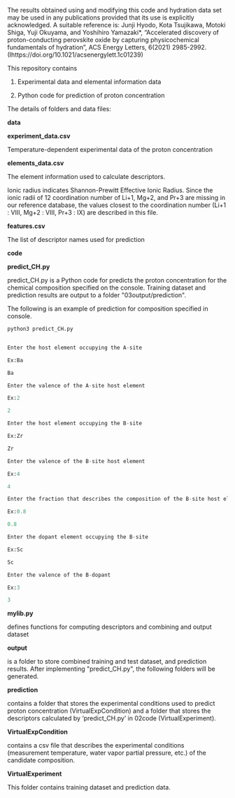The results obtained using and modifying this code and hydration data set may be used in any publications provided that its use is explicitly acknowledged. A suitable reference is: Junji Hyodo, Kota Tsujikawa, Motoki Shiga, Yuji Okuyama, and Yoshihiro Yamazaki*, “Accelerated discovery of proton-conducting perovskite oxide by capturing physicochemical fundamentals of hydration”, ACS Energy Letters, 6(2021) 2985-2992. (Ihttps://doi.org/10.1021/acsenergylett.1c01239)



This repository contains

1. Experimental data and elemental information data 

2. Python code for prediction of proton concentration 


The details of folders and data files:

**data**

**experiment_data.csv**

Temperature-dependent experimental data of the proton concentration

**elements_data.csv**

The element information used to calculate descriptors.

Ionic radius indicates Shannon-Prewitt Effective Ionic Radius.
Since the ionic radii of 12 coordination number of Li+1, Mg+2, and Pr+3 are missing in our reference database, the values closest to the coordination number (Li+1 : Ⅷ, Mg+2 : Ⅷ, Pr+3 : Ⅸ) are described in this file.

**features.csv**

The list of descriptor names used for prediction

 

**code**

**predict_CH.py**

predict_CH.py is a Python code for predicts the proton concentration for the chemical composition specified on the console. Training dataset and prediction results  are output to a folder "03output/prediction".


The following is an example of prediction for composition specified in console. 

```python
python3 predict_CH.py


Enter the host element occupying the A-site

Ex:Ba

Ba

Enter the valence of the A-site host element

Ex:2

2

Enter the host element occupying the B-site

Ex:Zr

Zr

Enter the valence of the B-site host element

Ex:4

4

Enter the fraction that describes the composition of the B-site host element

Ex:0.8

0.8

Enter the dopant element occupying the B-site

Ex:Sc

Sc

Enter the valence of the B-dopant

Ex:3

3
```

**mylib.py**

defines functions for computing descriptors and combining and output dataset

 

**output**

is a folder to store combined training and test dataset, and prediction results.
After implementing "predict_CH.py", the following folders will be generated.

**prediction**

contains a folder that stores the experimental conditions used to predict proton concentration (VirtualExpCondition) and a folder that stores the descriptors calculated by ‘predict_CH.py’ in 02code (VirtualExperiment).

**VirtualExpCondition**

contains a csv file that describes the experimental conditions (measurement temperature, water vapor partial pressure, etc.) of the candidate composition.

**VirtualExperiment**

This folder contains training dataset and prediction data.
